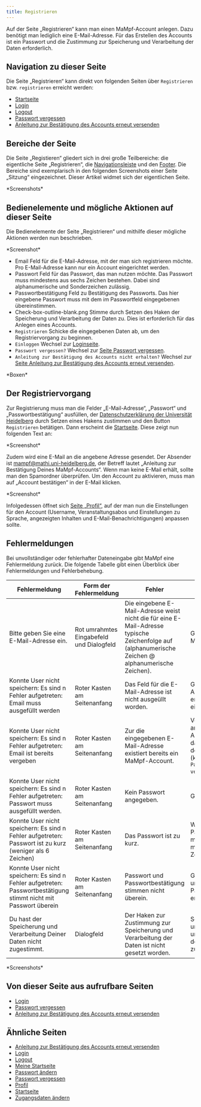 ```yaml
---
title: Registrieren
---
```

Auf der Seite „Registrieren“ kann man einen MaMpf-Account anlegen. Dazu benötigt man lediglich eine E-Mail-Adresse. Für das Erstellen des Accounts ist ein Passwort und die Zustimmung zur Speicherung und Verarbeitung der Daten erforderlich.

## Navigation zu dieser Seite
Die Seite „Registrieren“ kann direkt von folgenden Seiten über `Registrieren` bzw. `registrieren` erreicht werden:

* [Startseite](home-page.md)
* [Login](login.md)
* [Logout](logout.md)
* [Passwort vergessen](password-forgotten.md)
* [Anleitung zur Bestätigung des Accounts erneut versenden](activate-account.md)

## Bereiche der Seite
Die Seite „Registieren“ gliedert sich in drei große Teilbereiche: die eigentliche Seite „Registrieren“, die [Navigationsleiste](nav-bar.md) und den [Footer](footer.md). Die Bereiche sind exemplarisch in den folgenden Screenshots einer Seite „Sitzung“ eingezeichnet. Dieser Artikel widmet sich der eigentlichen Seite.

\*Screenshots\*

## Bedienelemente und mögliche Aktionen auf dieser Seite
Die Bedienelemente der Seite „Registrieren“ und mithilfe dieser mögliche Aktionen werden nun beschrieben.

\*Screenshot\*

* Email
Feld für die E-Mail-Adresse, mit der man sich registrieren möchte. Pro E-Mail-Adresse kann nur ein Account eingerichtet werden.
* Passwort
Feld für das Passwort, das man nutzen möchte. Das Passwort muss mindestens aus sechs Zeichen bestehen. Dabei sind alphanumerische und Sonderzeichen zulässig.
* Passwortbestätigung
Feld zu Bestätigung des Passworts. Das hier eingebene Passwort muss mit dem im Passwortfeld eingegebenen übereinstimmen.
* Check-box-outline-blank.png Stimme durch Setzen des Haken der Speicherung und Verarbeitung der Daten zu. Dies ist erforderlich für das Anlegen eines Accounts.
* `Registrieren` Schicke die eingegebenen Daten ab, um den Registriervorgang zu beginnen.
* `Einloggen` Wechsel zur [Loginseite](login.md).
* `Passwort vergessen?` Wechsel zur [Seite Passwort vergessen](password-forgotten.md).
* `Anleitung zur Bestätigung des Accounts nicht erhalten?` Wechsel zur [Seite Anleitung zur Bestätigung des Accounts erneut versenden](activate-account.md).

\*Boxen\*

## Der Registriervorgang
Zur Registrierung muss man die Felder „E-Mail-Adresse“, „Passwort“ und „Passwortbestätigung“ ausfüllen, der [Datenschutzerklärung der Universität Heidelberg](https://www.uni-heidelberg.de/datenschutzerklaerung_web.html) durch Setzen eines Hakens zustimmen und den Button `Registrieren` betätigen. Dann erscheint die [Startseite](home-page.md). Diese zeigt nun folgenden Text an:

\*Screenshot\*

Zudem wird eine E-Mail an die angebene Adresse gesendet. Der Absender ist mampf@mathi.uni-heidelberg.de, der Betreff lautet „Anleitung zur Bestätigung Deines MaMpf-Accounts“. Wenn man keine E-Mail erhält, sollte man den Spamordner überprüfen. Um den Account zu aktivieren, muss man auf „Account bestätigen“ in der E-Mail klicken.

\*Screenshot\*

Infolgedessen öffnet sich [Seite „Profil“](profile.md), auf der man nun die Einstellungen für den Account (Username, Veranstaltungsabos und Einstellungen zu Sprache, angezeigten Inhalten und E-Mail-Benachrichtigungen) anpassen sollte.

## Fehlermeldungen
Bei unvollständiger oder fehlerhafter Dateneingabe gibt MaMpf eine Fehlermeldung zurück. Die folgende Tabelle gibt einen Überblick über Fehlermeldungen und Fehlerbehebung.

Fehlermeldung | Form der Fehlermeldung | Fehler | Fehlerbehebung
------------- | ---------------------- | ------ | --------------
Bitte geben Sie eine E-Mail-Adresse ein. | Rot umrahmtes Eingabefeld und Dialogfeld | Die eingebene E-Mail-Adresse weist nicht die für eine E-Mail-Adresse typische Zeichenfolge auf (alphanumerische Zeichen @ alphanumerische Zeichen). | Gib eine korrekte E-Mail-Adresse ein.
Konnte User nicht speichern: Es sind n Fehler aufgetreten: Email muss ausgefüllt werden | Roter Kasten am Seitenanfang | Das Feld für die E-Mail-Adresse ist nicht ausgeüllt worden. | Gib eine E-Mail-Adresse in das entsprechende Feld ein.
Konnte User nicht speichern: Es sind n Fehler aufgetreten: Email ist bereits vergeben | Roter Kasten am Seitenanfang | Zur die eingegebenen E-Mail-Adresse existiert bereits ein MaMpf-Account. | Verwende eine andere E-Mail-Adresse oder setze das Passwort für den Account zurück (klicke dazu auf `Passwort vergessen?`).
Konnte User nicht speichern: Es sind n Fehler aufgetreten: Passwort muss ausgefüllt werden. | Roter Kasten am Seitenanfang | Kein Passwort angegeben. | Gib ein Passwort ein.
Konnte User nicht speichern: Es sind n Fehler aufgetreten: Passwort ist zu kurz (weniger als 6 Zeichen) | Roter Kasten am Seitenanfang | Das Passwort ist zu kurz. | Wähle ein längeres Passwort. Dieses muss aus mindestens sechs Zeichen bestehen.
Konnte User nicht speichern: Es sind n Fehler aufgetreten: Passwortbestätigung stimmt nicht mit Passwort überein | Roter Kasten am Seitenanfang | Passwort und Passwortbestätigung stimmen nicht überein. | Gib das Passwort und die Passwortbestätigung erneut ein.
Du hast der Speicherung und Verarbeitung Deiner Daten nicht zugestimmt. | Dialogfeld | Der Haken zur Zustimmung zur Speicherung und Verarbeitung der Daten ist nicht gesetzt worden. | Setze den Haken, um der Speicherung und Verarbeitung der Daten zuzustimmen.

\*Screenshots\*

## Von dieser Seite aus aufrufbare Seiten
* [Login](login.md)
* [Passwort vergessen](password-forgotten.md)
* [Anleitung zur Bestätigung des Accounts erneut versenden](activate-account.md)

## Ähnliche Seiten
* [Anleitung zur Bestätigung des Accounts erneut versenden](activate-account.md)
* [Login](login.md)
* [Logout](logout.md)
* [Meine Startseite](my-home-page.md)
* [Passwort ändern](change-password.md)
* [Passwort vergessen](password-forgotten.md)
* [Profil](profile.md)
* [Startseite](home-page.md)
* [Zugangsdaten ändern](change-login-data.md)
